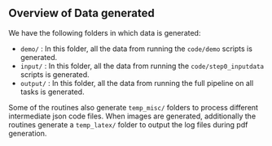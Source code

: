 ## Overview of Data generated

We have the following folders in which data is generated:
* ```demo/``` : In this folder, all the data from running the ```code/demo``` scripts is generated.
* ```input/``` : In this folder, all the data from running the ```code/step0_inputdata``` scripts is generated.
* ```output/``` : In this folder, all the data from running the full pipeline on all tasks is generated.

Some of the routines also generate ```temp_misc/``` folders to process different intermediate json code files. When images are generated, additionally the routines generate a ```temp_latex/``` folder to output the log files during pdf generation.
